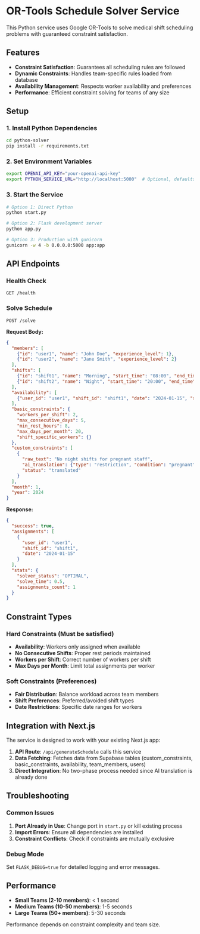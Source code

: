 # OR-Tools Schedule Solver Service

This Python service uses Google OR-Tools to solve medical shift scheduling problems with guaranteed constraint satisfaction.

## Features

- **Constraint Satisfaction**: Guarantees all scheduling rules are followed
- **Dynamic Constraints**: Handles team-specific rules loaded from database
- **Availability Management**: Respects worker availability and preferences
- **Performance**: Efficient constraint solving for teams of any size

## Setup

### 1. Install Python Dependencies

```bash
cd python-solver
pip install -r requirements.txt
```

### 2. Set Environment Variables

```bash
export OPENAI_API_KEY="your-openai-api-key"
export PYTHON_SERVICE_URL="http://localhost:5000"  # Optional, defaults to localhost:5000
```

### 3. Start the Service

```bash
# Option 1: Direct Python
python start.py

# Option 2: Flask development server
python app.py

# Option 3: Production with gunicorn
gunicorn -w 4 -b 0.0.0.0:5000 app:app
```

## API Endpoints

### Health Check
```
GET /health
```

### Solve Schedule
```
POST /solve
```

**Request Body:**
```json
{
  "members": [
    {"id": "user1", "name": "John Doe", "experience_level": 1},
    {"id": "user2", "name": "Jane Smith", "experience_level": 2}
  ],
  "shifts": [
    {"id": "shift1", "name": "Morning", "start_time": "08:00", "end_time": "16:00"},
    {"id": "shift2", "name": "Night", "start_time": "20:00", "end_time": "08:00"}
  ],
  "availability": [
    {"user_id": "user1", "shift_id": "shift1", "date": "2024-01-15", "status": "available"}
  ],
  "basic_constraints": {
    "workers_per_shift": 2,
    "max_consecutive_days": 5,
    "min_rest_hours": 8,
    "max_days_per_month": 20,
    "shift_specific_workers": {}
  },
  "custom_constraints": [
    {
      "raw_text": "No night shifts for pregnant staff",
      "ai_translation": {"type": "restriction", "condition": "pregnant", "shifts": ["night"]},
      "status": "translated"
    }
  ],
  "month": 1,
  "year": 2024
}
```

**Response:**
```json
{
  "success": true,
  "assignments": [
    {
      "user_id": "user1",
      "shift_id": "shift1",
      "date": "2024-01-15"
    }
  ],
  "stats": {
    "solver_status": "OPTIMAL",
    "solve_time": 0.5,
    "assignments_count": 1
  }
}
```

## Constraint Types

### Hard Constraints (Must be satisfied)
- **Availability**: Workers only assigned when available
- **No Consecutive Shifts**: Proper rest periods maintained
- **Workers per Shift**: Correct number of workers per shift
- **Max Days per Month**: Limit total assignments per worker

### Soft Constraints (Preferences)
- **Fair Distribution**: Balance workload across team members
- **Shift Preferences**: Preferred/avoided shift types
- **Date Restrictions**: Specific date ranges for workers

## Integration with Next.js

The service is designed to work with your existing Next.js app:

1. **API Route**: `/api/generateSchedule` calls this service
2. **Data Fetching**: Fetches data from Supabase tables (custom_constraints, basic_constraints, availability, team_members, users)
3. **Direct Integration**: No two-phase process needed since AI translation is already done

## Troubleshooting

### Common Issues

1. **Port Already in Use**: Change port in `start.py` or kill existing process
2. **Import Errors**: Ensure all dependencies are installed
3. **Constraint Conflicts**: Check if constraints are mutually exclusive

### Debug Mode

Set `FLASK_DEBUG=true` for detailed logging and error messages.

## Performance

- **Small Teams (2-10 members)**: < 1 second
- **Medium Teams (10-50 members)**: 1-5 seconds  
- **Large Teams (50+ members)**: 5-30 seconds

Performance depends on constraint complexity and team size.
